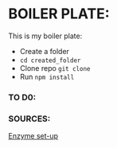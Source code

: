 # BOILER PLATE:

This is my boiler plate:

- Create a folder 
- `cd created_folder`
- Clone repo `git clone`
- Run `npm install`

### TO D0:

### SOURCES:
[Enzyme set-up](https://www.freecodecamp.org/news/how-to-set-up-jest-enzyme-like-a-boss-8455a2bc6d56/)
